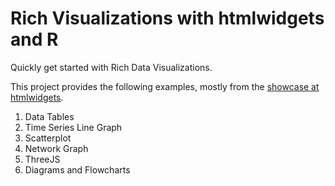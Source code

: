 # Rich Visualizations with htmlwidgets and R

Quickly get started with Rich Data Visualizations.

This project provides the following examples, mostly from the [showcase at htmlwidgets](http://www.htmlwidgets.org).

1. Data Tables
1. Time Series Line Graph
1. Scatterplot
1. Network Graph
1. ThreeJS
1. Diagrams and Flowcharts
